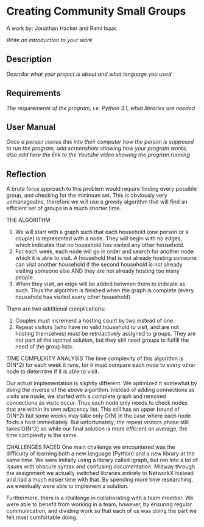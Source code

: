 # Creating Community Small Groups
A work by: Jonathan Hacker and Rami Isaac

*Write an introduction to your work*

## Description
*Describe what your project is about and what language you used*

## Requirements
*The requirements of the program, i.e. Python 3.1, what libraries are needed*

## User Manual
*Once a person clones this into their computer how the person is supposed to run the program, add screenshots showing how your program works, also add here the link to the Youtube video showing the program running*

## Reflection
A brute force approach to this problem would require finding every possible group, and checking for the minimum set. This is obviously very unmanageable, therefore we will use a greedy algorithm that will find an efficient set of groups in a much shorter time.

THE ALGORITHM
1. We will start with a graph such that each household (one person or a couple) is represented with a node. They will begin with no edges, which indicates that no household has visited any other household.
2. For each week, each node will go in order and search for another node which it is able to visit. A household that is not already hosting someone can visit another household if the second household is not already visiting someone else AND they are not already hosting too many people.
3. When they visit, an edge will be added between them to indicate as such. Thus the algorithm is finished when the graph is complete (every household has visited every other household).

There are two additional complications:
1. Couples must increment a hosting count by two instead of one.
2. Repeat visitors (who have no valid household to visit, and are not hosting themselves) must be retroactively assigned to groups. They are not part of the optimal solution, but they still need groups to fulfill the need of the group lists.

TIME COMPLEXITY ANALYSIS
The time complexity of this algorithm is O(N^2) for each week it runs, for it must compare each node to every other node to determine if it is able to visit.

Our actual implementation is slightly different. We optimized it somewhat by doing the inverse of the above algorithm. Instead of adding connections as visits are made, we started with a complete graph and removed connections as visits occur. Thus each node only needs to check nodes that are within its own adjacency list. This still has an upper bound of O(N^2) but some weeks may take only O(N) in the case where each node finds a host immediately. But unfortunately, the repeat visitors phase still takes O(N^2) so while our final solution is more efficient on average, the time complexity is the same.

CHALLENGES FACED
One main challenge we encountered was the difficulty of learning both a new language (Python) and a new library at the same time. We were initially using a library called igraph, but ran into a lot of issues with obscure syntax and confusing documentation. Midway through the assignment we actually switched libraries entirely to NetworkX instead and had a much easier time with that. By spending more time researching, we eventually were able to implement a solution.

Furthermore, there is a challenge in collaborating with a team member. We were able to benefit from working in a team, however, by ensuring regular communication, and dividing work so that each of us was doing the part we felt most comfortable doing.